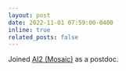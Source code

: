 ```yaml
---
layout: post
date: 2022-11-01 07:59:00-0400
inline: true
related_posts: false
---
```


Joined [AI2 (Mosaic)](https://mosaic.allenai.org/) as a postdoc.

